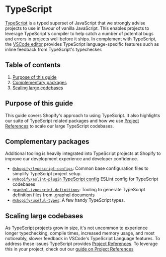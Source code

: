 # TypeScript

[TypeScript](https://www.typescriptlang.org/) is a typed superset of JavaScript that we strongly advise projects to use in favour of vanilla JavaScript. This enables projects to leverage TypeScript's compiler to help catch a number of potential bugs and errors in projects well before it ships. In complement with TypeScript, the [VSCode editor](https://code.visualstudio.com/docs/languages/typescript) provides TypeScript language-specific features such as inline feedback from TypeScript's typechecker. 


## Table of contents

1. [Purpose of this guide](#purpose-of-this-guide)
1. [Complementary packages](#complementary-packages)
1. [Scaling large codebases](#scaling-large-codebases)

## Purpose of this guide

This guide covers Shopify's approach to using TypeScript. It also highlights our suite of TypeScript related packages and how we use [Project References](https://www.typescriptlang.org/docs/handbook/project-references.html) to scale our large TypeScript codebases. 


## Complementary packages

Additional tooling is heavily integrated into TypeScript projects at Shopify to improve our development experience and developer confidence.

* [`@shopify/typescript-configs`](https://github.com/Shopify/web-foundation/tree/main/packages/typescript-configs): Common base configuration files to simplify TypeScript project setup.
* [`@shopify/eslint-plugin` TypeScript config](https://github.com/Shopify/web-foundation/blob/main/packages/eslint-plugin/lib/config/typescript.js) ESLint config for TypeScript codebases
* [`graphql-typescript-definitions`](https://github.com/Shopify/graphql-tools-web/tree/main/packages/graphql-typescript-definitions): Tooling to generate TypeScript definition files from .graphql documents
* [`@shopify/useful-types`](https://github.com/Shopify/quilt/tree/main/packages/useful-types): A few handy TypeScript types.

## Scaling large codebases

As TypeScript projects grow in size, it's not uncommon to experience longer typechecking, compile times, increased memory usage, and most noticeably, slower feedback in VSCode's TypeScript Language features. To address these issues TypeScript provides [Project References](https://www.typescriptlang.org/docs/handbook/project-references.html). To leverage this in your project, check out our [guide on Project References](./Project-References.md)



